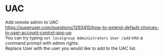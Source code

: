 # UAC
Add remote admin to UAC  
https://superuser.com/questions/1293410/how-to-extend-default-choices-in-user-account-control-pop-up  
You can try typing `net localgroup Administrators User /add` into a command prompt with admin rights.  
Replace User with the user you would like to add to the UAC list.

